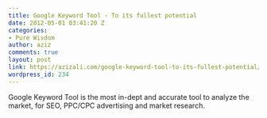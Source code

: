```yaml
---
title: Google Keyword Tool - To its fullest potential
date: 2012-05-01 03:41:20 Z
categories:
- Pure Wisdom
author: aziz
comments: true
layout: post
link: https://azizali.com/google-keyword-tool-to-its-fullest-potential/
wordpress_id: 234
---
```


Google Keyword Tool is the most in-dept and accurate tool to analyze the market, for SEO, PPC/CPC advertising and market research.


